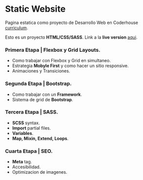 # Static Website
Pagina estatica como proyecto de Desarrollo Web en Coderhouse [curriculum](https://drive.google.com/file/d/1pqcSCouyEF0uN_CWZbVqdJkH0HrNZ3VQ/view).

Esto es un proyecto **HTML/CSS/SASS**. Link a la **live version** [aqui](https://nacxom.github.io/static_website/index.html).
### Primera Etapa | Flexbox y Grid Layouts.
* Como trabajar con Flexbox y Grid en simultaneo.
* Estrategia **Mobyle First** y como hacer un sitio responsive.
* Animaciones y Transiciones. 

### Segunda Etapa | Bootstrap.
* Como trabajar con un **Framework**.
* Sistema de grid de **Bootstrap**.

### Tercera Etapa | SASS.
* **SCSS** syntax.
* **Import** partial files.
* **Variables**.
* **Map, Mixin, Extend, Loops**.

### Cuarta Etapa | SEO.
* **Meta** tag.
* Accesibilidad.
* Optimizacion de imagenes.